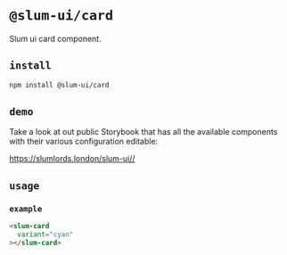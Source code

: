 # `@slum-ui/card`

Slum ui card component.

## `install`

```bash
npm install @slum-ui/card
```

## `demo`

Take a look at out public Storybook that has all the available components with their various configuration editable:

https://slumlords.london/slum-ui//

## `usage`

### `example`
```html
<slum-card
  variant="cyan"
></slum-card>
```
